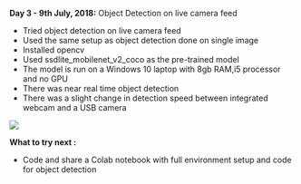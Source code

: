 **Day 3 - 9th July, 2018:**  Object Detection on live camera feed   
* Tried object detection on live camera feed    
* Used the same setup as object detection done on single image  
* Installed opencv   
* Used ssdlite_mobilenet_v2_coco as the pre-trained model  
* The model is run on a Windows 10 laptop with 8gb RAM,i5 processor and no GPU
* There was near real time object detection
* There was a slight change in detection speed between integrated webcam and a USB camera  

<p><img src="https://github.com/theimgclist/100DaysOfMLCode/blob/master/images/objectdetection.gif?raw=true"/></p>   

**What to try next :**  
* Code and share a Colab notebook with full environment setup and code for object detection
